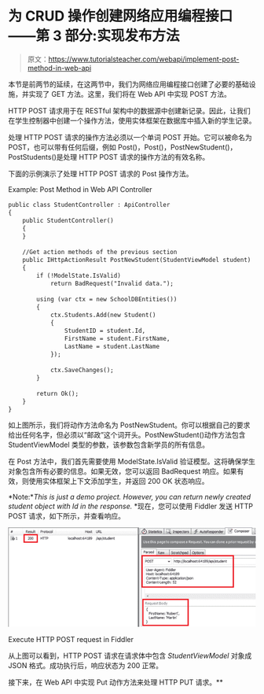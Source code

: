 # 为 CRUD 操作创建网络应用编程接口——第 3 部分:实现发布方法

> 原文：<https://www.tutorialsteacher.com/webapi/implement-post-method-in-web-api>

本节是前两节的延续，在这两节中，我们为网络应用编程接口创建了必要的基础设施，并实现了 GET 方法。这里，我们将在 Web API 中实现 POST 方法。

HTTP POST 请求用于在 RESTful 架构中的数据源中创建新记录。因此，让我们在学生控制器中创建一个操作方法，使用实体框架在数据库中插入新的学生记录。

处理 HTTP POST 请求的操作方法必须以一个单词 POST 开始。它可以被命名为 POST，也可以带有任何后缀，例如 Post()，Post()，PostNewStudent()，PostStudents()是处理 HTTP POST 请求的操作方法的有效名称。

下面的示例演示了处理 HTTP POST 请求的 Post 操作方法。

Example: Post Method in Web API Controller 

```
public class StudentController : ApiController
{
    public StudentController()
    {
    }

    //Get action methods of the previous section
    public IHttpActionResult PostNewStudent(StudentViewModel student)
    {
        if (!ModelState.IsValid)
            return BadRequest("Invalid data.");

        using (var ctx = new SchoolDBEntities())
        {
            ctx.Students.Add(new Student()
            {
                StudentID = student.Id,
                FirstName = student.FirstName,
                LastName = student.LastName
            });

            ctx.SaveChanges();
        }

        return Ok();
    }
} 
```

如上图所示，我们将动作方法命名为 PostNewStudent。你可以根据自己的要求给出任何名字，但必须以“邮政”这个词开头。PostNewStudent()动作方法包含 StudentViewModel 类型的参数，该参数包含新学员的所有信息。

在 Post 方法中，我们首先需要使用 ModelState.IsValid 验证模型。这将确保学生对象包含所有必要的信息。如果无效，您可以返回 BadRequest 响应。如果有效，则使用实体框架上下文添加学生，并返回 200 OK 状态响应。

*Note:**This is just a demo project. However, you can return newly created student object with Id in the response.* *现在，您可以使用 Fiddler 发送 HTTP POST 请求，如下所示，并查看响应。

[![](img/d81eabd6be2df57717ae3f0684081d7e.png)](../../Content/images/webapi/fiddler-post-request.png) 

Execute HTTP POST request in Fiddler



从上图可以看到，HTTP POST 请求在请求体中包含 *StudentViewModel* 对象成 JSON 格式。成功执行后，响应状态为 200 正常。

接下来，在 Web API 中实现 Put 动作方法来处理 HTTP PUT 请求。**